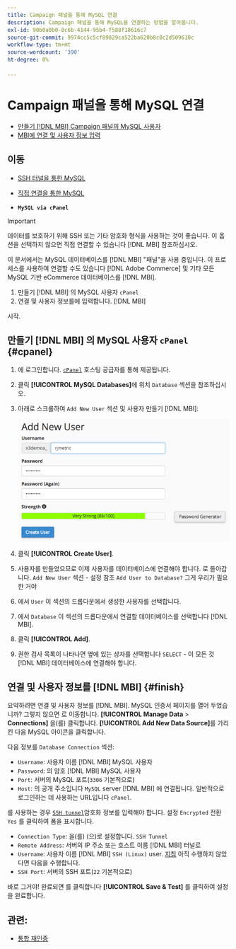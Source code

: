 ```yaml
---
title: Campaign 패널을 통해 MySQL 연결
description: Campaign 패널을 통해 MySQL을 연결하는 방법을 알아봅니다.
exl-id: 90b0a0b0-8c6b-4144-95b4-f588f18616c7
source-git-commit: 9974cc5c5cf89829ca522ba620b8c0c2d509610c
workflow-type: tm+mt
source-wordcount: '390'
ht-degree: 0%

---
```


# Campaign 패널을 통해 MySQL 연결

* [만들기 [!DNL MBI] Campaign 패널의 MySQL 사용자](#cpanel)
* [MBI에 연결 및 사용자 정보 입력](#finish)

## 이동

* [SSH 터널을 통한 MySQL](../integrations/mysql-via-ssh-tunnel.md)
* [직접 연결을 통한 MySQL](../integrations/mysql-via-a-direct-connection.md)

* **`MySQL via cPanel`**

>[!IMPORTANT]
>
>데이터를 보호하기 위해 SSH 또는 기타 암호화 형식을 사용하는 것이 좋습니다. 이 옵션을 선택하지 않으면 직접 연결할 수 있습니다 [!DNL MBI] 참조하십시오.

이 문서에서는 MySQL 데이터베이스를 [!DNL MBI] &quot;패널&quot;을 사용 중입니다. 이 프로세스를 사용하여 연결할 수도 있습니다 [!DNL Adobe Commerce] 및 기타 모든 MySQL 기반 eCommerce 데이터베이스를 [!DNL MBI].

1. 만들기 [!DNL MBI] 의 MySQL 사용자 `cPanel`
1. 연결 및 사용자 정보를에 입력합니다. [!DNL MBI]

시작.

## 만들기 [!DNL MBI] 의 MySQL 사용자 `cPanel` {#cpanel}

1. 에 로그인합니다. [`cPanel`](../../../data-analyst/importing-data/integrations/mysql-via-cpanel.md) 호스팅 공급자를 통해 제공됩니다.
1. 클릭 **[!UICONTROL MySQL Databases]**&#x200B;에 위치 `Database` 섹션을 참조하십시오.
1. 아래로 스크롤하여 `Add New User` 섹션 및 사용자 만들기 [!DNL MBI]:

   ![](../../../assets/create-mbi-mysql-user-cpanel.png)

1. 클릭 **[!UICONTROL Create User]**.
1. 사용자를 만들었으므로 이제 사용자를 데이터베이스에 연결해야 합니다. 로 돌아갑니다. `Add New User` 섹션 - 설정 참조 `Add User to Database?` 그게 우리가 필요한 거야
1. 에서 `User` 이 섹션의 드롭다운에서 생성한 사용자를 선택합니다.
1. 에서 `Database` 이 섹션의 드롭다운에서 연결할 데이터베이스를 선택합니다 [!DNL MBI].
1. 클릭 **[!UICONTROL Add]**.
1. 권한 검사 목록이 나타나면 옆에 있는 상자를 선택합니다 `SELECT` - 이 모든 것 [!DNL MBI] 데이터베이스에 연결해야 합니다.

## 연결 및 사용자 정보를 [!DNL MBI] {#finish}

요약하려면 연결 및 사용자 정보를 [!DNL MBI]. MySQL 인증서 페이지를 열어 두었습니까? 그렇지 않으면 로 이동합니다. **[!UICONTROL Manage Data** > **Connections]** 을(를) 클릭합니다. **[!UICONTROL Add New Data Source]**&#x200B;를 가리킨 다음 MySQL 아이콘을 클릭합니다.

다음 정보를 `Database Connection` 섹션:

* `Username`: 사용자 이름 [!DNL MBI] MySQL 사용자
* `Password`: 의 암호 [!DNL MBI] MySQL 사용자
* `Port`: 서버의 MySQL 포트(`3306` 기본적으로)
* `Host`: 의 공개 주소입니다 `MySQL` server [!DNL MBI] 에 연결됩니다. 일반적으로 로그인하는 데 사용하는 URL입니다 `cPanel`.

를 사용하는 경우 [`SSH tunnel`](../integrations/mysql-via-ssh-tunnel.md)암호화 정보를 입력해야 합니다. 설정 `Encrypted` 전환 `Yes` 를 클릭하여 폼을 표시합니다.

* `Connection Type`: 을(를) (으)로 설정합니다. `SSH Tunnel`
* `Remote Address`: 서버의 IP 주소 또는 호스트 이름 [!DNL MBI] 터널로
* `Username`: 사용자 이름 [!DNL MBI] `SSH (Linux)` user. [지침](../../../data-analyst/importing-data/integrations/mysql-via-ssh-tunnel.md) 아직 수행하지 않았다면 다음을 수행합니다.
* `SSH Port`: 서버의 SSH 포트(`22` 기본적으로)

바로 그거야! 완료되면 를 클릭합니다 **[!UICONTROL Save & Test]** 를 클릭하여 설정을 완료합니다.

## 관련:

* [통합 재인증](https://experienceleague.adobe.com/docs/commerce-knowledge-base/kb/how-to/mbi-reauthenticating-integrations.html?lang=en)
